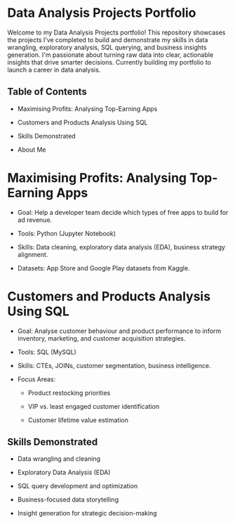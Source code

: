 # Data Analysis Projects Portfolio
Welcome to my Data Analysis Projects portfolio!
This repository showcases the projects I’ve completed to build and demonstrate my skills in data wrangling, exploratory analysis, SQL querying, and business insights generation. I'm passionate about turning raw data into clear, actionable insights that drive smarter decisions.
Currently building my portfolio to launch a career in data analysis.


## Table of Contents
- Maximising Profits: Analysing Top-Earning Apps

- Customers and Products Analysis Using SQL

- Skills Demonstrated

- About Me

# Maximising Profits: Analysing Top-Earning Apps
- Goal: Help a developer team decide which types of free apps to build for ad revenue.

- Tools: Python (Jupyter Notebook)

- Skills: Data cleaning, exploratory data analysis (EDA), business strategy alignment.

- Datasets: App Store and Google Play datasets from Kaggle.

# Customers and Products Analysis Using SQL
- Goal: Analyse customer behaviour and product performance to inform inventory, marketing, and customer acquisition strategies.

- Tools: SQL (MySQL)

- Skills: CTEs, JOINs, customer segmentation, business intelligence.

- Focus Areas:

  - Product restocking priorities

  - VIP vs. least engaged customer identification

  - Customer lifetime value estimation

## Skills Demonstrated
- Data wrangling and cleaning

- Exploratory Data Analysis (EDA)

- SQL query development and optimization

- Business-focused data storytelling

- Insight generation for strategic decision-making



